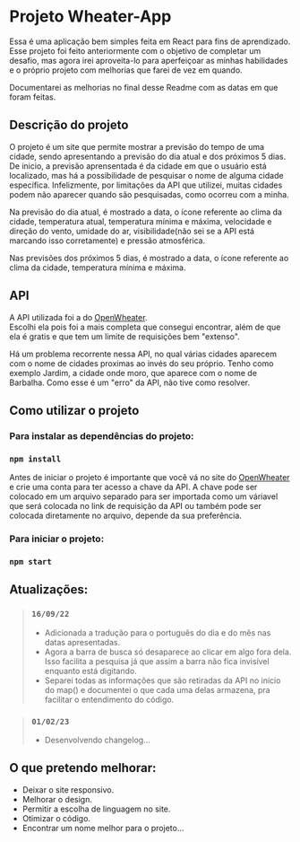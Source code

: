 # Projeto Wheater-App

Essa é uma aplicação bem simples feita em React para fins de aprendizado. Esse projeto foi feito anteriormente com o objetivo de completar um desafio, mas agora irei aproveita-lo para aperfeiçoar as minhas habilidades e o próprio projeto com melhorias que farei de vez em quando. <br>

Documentarei as melhorias no final desse Readme com as datas em que foram feitas.

## Descrição do projeto

O projeto é um site que permite mostrar a previsão do tempo de uma cidade, sendo apresentando a previsão do dia atual e dos próximos 5 dias. De inicio, a previsão aprensentada é da cidade em que o usuário está localizado, mas há a possibilidade de pesquisar o nome de alguma cidade específica. Infelizmente, por limitações da API que utilizei, muitas cidades podem não aparecer quando são pesquisadas, como ocorreu com a minha.

Na previsão do dia atual, é mostrado a data, o ícone referente ao clima da cidade, temperatura atual, temperatura mínima e máxima, velocidade e direção do vento, umidade do ar, visibilidade(não sei se a API está marcando isso corretamente) e pressão atmosférica. 

Nas previsões dos próximos 5 dias, é mostrado a data, o ícone referente ao clima da cidade, temperatura mínima e máxima.

## API 

A API utilizada foi a do [OpenWheater](https://openweathermap.org/api). <br>
Escolhi ela pois foi a mais completa que consegui encontrar, além de que ela é gratis e que tem um limite de requisições bem "extenso".

Há um problema recorrente nessa API, no qual várias cidades aparecem com o nome de cidades proximas ao invés do seu próprio. Tenho como exemplo Jardim, a cidade onde moro, que aparece com o nome de Barbalha. Como esse é um "erro" da API, não tive como resolver.

## Como utilizar o projeto

### Para instalar as dependências do projeto: 

### `npm install` 

Antes de iniciar o projeto é importante que você vá no site do [OpenWheater](https://openweathermap.org/api) e crie uma conta para ter acesso a chave da API. A chave pode ser colocado em um arquivo separado para ser importada como um váriavel que será colocada no link de requisição da API ou também pode ser colocada diretamente no arquivo, depende da sua preferência.

### Para iniciar o projeto:

### `npm start`

## Atualizações:

> ### `16/09/22`
> + Adicionada a tradução para o português do dia e do mês nas datas apresentadas.
> + Agora a barra de busca só desaparece ao clicar em algo fora dela. Isso facilita a pesquisa já que assim a barra não fica invisível enquanto está digitando.
> + Separei todas as informações que são retiradas da API no início do map() e documentei o que cada uma delas armazena, pra facilitar o entendimento do código.

> ### `01/02/23`
> + Desenvolvendo changelog...

## O que pretendo melhorar:

+ Deixar o site responsivo. 
+ Melhorar o design.
+ Permitir a escolha de linguagem no site.
+ Otimizar o código.
+ Encontrar um nome melhor para o projeto...
